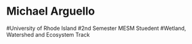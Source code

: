 # Michael Arguello

#University of Rhode Island 
#2nd Semester MESM Stuedent 
#Wetland, Watershed and Ecosystem Track
